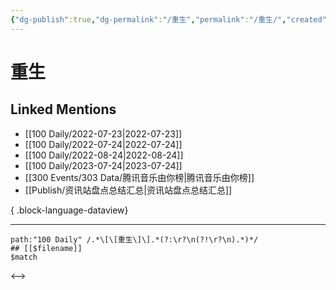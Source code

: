 ```yaml
---
{"dg-publish":true,"dg-permalink":"/重生","permalink":"/重生/","created":"2022-12-06T16:48:21.000+08:00","updated":"2023-08-24T18:24:08.750+08:00"}
---
```


# 重生

## Linked Mentions
- [[100 Daily/2022-07-23\|2022-07-23]]
- [[100 Daily/2022-07-24\|2022-07-24]]
- [[100 Daily/2022-08-24\|2022-08-24]]
- [[100 Daily/2023-07-24\|2023-07-24]]
- [[300 Events/303 Data/腾讯音乐由你榜\|腾讯音乐由你榜]]
- [[Publish/资讯站盘点总结汇总\|资讯站盘点总结汇总]]

{ .block-language-dataview}

---

```expander
path:"100 Daily" /.*\[\[重生\]\].*(?:\r?\n(?!\r?\n).*)*/
## [[$filename]]
$match
```

<-->